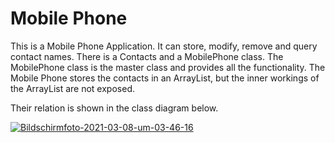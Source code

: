# Mobile Phone

This is a Mobile Phone Application. It can store, modify, remove and query contact names. There is a Contacts and a MobilePhone class. The MobilePhone class is the master class and provides all the functionality. The Mobile Phone stores the contacts in an ArrayList, but the inner workings of the ArrayList are not exposed. 



Their relation is shown in the class diagram below.

<a href="https://ibb.co/bKhV0rk"><img src="https://i.ibb.co/FDv1rBF/Bildschirmfoto-2021-03-08-um-03-46-16.png" alt="Bildschirmfoto-2021-03-08-um-03-46-16" border="0"></a>
